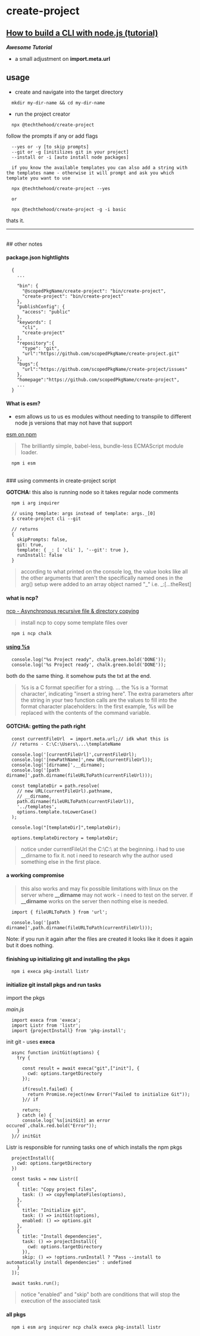 # create-project

## [How to build a CLI with node.js (tutorial)](https://www.youtube.com/watch?v=s2h28p4s-Xs&feature=youtu.be)   

*__Awesome Tutorial__*

- a small adjustment on **import.meta.url**

## usage   

- create and navigate into the target directory

```
  mkdir my-dir-name && cd my-dir-name
```

- run the project creator

```
  npx @techthehood/create-project
```
follow the prompts if any or add flags

```
  --yes or -y [to skip prompts]
  --git or -g [initilizes git in your project]
  --install or -i [auto install node packages]

  if you know the available templates you can also add a string with the templates name - otherwise it will prompt and ask you which template you want to use
```

```
  npx @techthehood/create-project --yes

  or

  npx @techthehood/create-project -g -i basic
```


thats it.
<br/>
<hr/>
<br/>
## other notes   

#### package.json hightlights   

```
  {  
    ...

    "bin": {
      "@scopedPkgName/create-project": "bin/create-project",
      "create-project": "bin/create-project"
    },
    "publishConfig": {
      "access": "public"
    },
    "keywords": [
      "cli",
      "create-project"
    ],
    "repository":{
      "type": "git",
      "url":"https://github.com/scopedPkgName/create-project.git"
    },
    "bugs":{
      "url":"https://github.com/scopedPkgName/create-project/issues"
    },
    "homepage":"https://github.com/scopedPkgName/create-project",
    ...
  }
```

#### What is esm?   
- esm allows us to us es modules without needing to transpile to different node js
versions that may not have that support

[esm on npm](https://www.npmjs.com/package/esm)   

> The brilliantly simple, babel-less, bundle-less ECMAScript module loader.

```
  npm i esm
```   
<br/>
### using comments in create-project script   

**GOTCHA:** this also is running node so it takes regular node comments

```
  npm i arg inquirer
```

```
  // using template: args instead of template: args._[0]
  $ create-project cli --git

  // returns
  {
    skipPrompts: false,
    git: true,
    template: { _: [ 'cli' ], '--git': true },
    runInstall: false
  }

```
> according to what printed on the console log, the value looks like all the other arguments that aren't the specifically named ones in the arg() setup were added to an array object named "\_" i.e. _:[...theRest]

#### what is ncp?   

[ncp - Asynchronous recursive file & directory copying](https://www.npmjs.com/package/ncp)      

> install ncp to copy some template files over

```
  npm i ncp chalk
```

#### [using %s](https://stackoverflow.com/questions/6999572/what-does-s-mean-inside-a-string-literal#:~:text=%25s%20is%20a%20C%20format%20specifier%20for%20a%20string.&text=the%20%25s%20is%20a%20'format,contents%20of%20the%20command%20variable.)      

```
  console.log("%s Project ready", chalk.green.bold('DONE'));
  console.log('%s Project ready', chalk.green.bold('DONE'));
```
both do the same thing. it somehow puts the txt at the end.   

>%s is a C format specifier for a string. ... the %s is a 'format character', indicating "insert a string here". The extra parameters after the string in your two function calls are the values to fill into the format character placeholders: In the first example, %s will be replaced with the contents of the command variable.

#### **GOTCHA**: getting the path right

```
  const currentFileUrl  = import.meta.url;// idk what this is
  // returns - C:\C:\Users\...\templateName

  console.log('[currentFileUrl]',currentFileUrl);
  console.log('[newPathName]',new URL(currentFileUrl));
  console.log('[dirname]',__dirname);
  console.log('[path dirname]',path.dirname(fileURLToPath(currentFileUrl)));

  const templateDir = path.resolve(
    // new URL(currentFileUrl).pathname,
    // __dirname,
    path.dirname(fileURLToPath(currentFileUrl)),
    '../templates',
    options.template.toLowerCase()
  );

  console.log("[templateDir]",templateDir);

  options.templateDirectory = templateDir;

```
> notice under currentFileUrl the C:\C:\ at the beginning. i had to use __dirname to fix it. not i need to research why the author used something else in the first place.

#### a working compromise

>this also works and may fix possible limitations with linux on the server where **\__dirname** may not work - i need to test on the server. if **\__dirname** works on the server then nothing else is needed.

```
  import { fileURLToPath } from 'url';

  console.log('[path dirname]',path.dirname(fileURLToPath(currentFileUrl)));
```

Note: if you run it again after the files are created it looks like it does it again but it does nothing.

#### finishing up initializing git and installing the pkgs   

```
  npm i execa pkg-install listr
```

#### initialize git install pkgs and run tasks   

import the pkgs   

_main.js_

```
  import execa from 'execa';
  import Listr from 'listr';
  import {projectInstall} from 'pkg-install';
```

init git - uses **execa**

```
  async function initGit(options) {
    try {

      const result = await execa("git",["init"], {
        cwd: options.targetDirectory
      });

      if(result.failed) {
        return Promise.reject(new Error("Failed to initialize Git"));
      }// if

      return;
    } catch (e) {
      console.log(`%s[initGit] an error occured`,chalk.red.bold("Error"));
    }
  }// initGit
```
Listr is responsible for running tasks one of which installs the npm pkgs

```
  projectInstall({
    cwd: options.targetDirectory
  })
```

```
  const tasks = new Listr([
    {
      title: "Copy project files",
      task: () => copyTemplateFiles(options),
    },
    {
      title: "Initialize git",
      task: () => initGit(options),
      enabled: () => options.git
    },
    {
      title: "Install dependencies",
      task: () => projectInstall({
        cwd: options.targetDirectory
      }),
      skip: () => !options.runInstall ? "Pass --install to automatically install dependencies" : undefined
    }
  ]);

  await tasks.run();
```
> notice "enabled" and "skip" both are conditions that will stop the execution of the associated task

#### all pkgs
```
  npm i esm arg inquirer ncp chalk execa pkg-install listr
```
